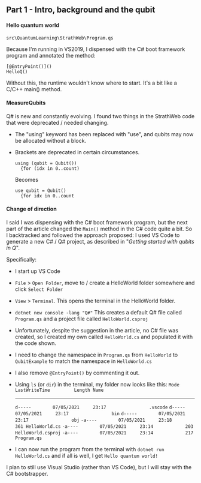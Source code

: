 ## Part 1 - Intro,  background and the qubit

#### Hello quantum world

`src\QuantumLearning\StrathWeb\Program.qs`

Because I'm running in VS2019, I dispensed with the C# boot framework program and annotated the method:

```qsharp
[@EntryPoint()]()
HelloQ()
```

Without this, the runtime wouldn't know where to start. It's a bit like a C/C++ main() method.

#### MeasureQubits

Q# is new and constantly evolving. I found two things in the StrathWeb code that were deprecated / needed changing.

- The "using" keyword has been replaced with "use", and qubits may now be allocated without a block.	

- Brackets are deprecated in certain circumstances.

  ```qsharp
  using (qubit = Qubit())
    {for (idx in 0..count)
  ```

  Becomes

  ```qsharp
  use qubit = Qubit()
    {for idx in 0..count
  ```

  

#### Change of direction

I said I was dispensing with the C# boot framework program, but the next part of the article changed the `Main()` method in the C# code quite a bit. So I backtracked and followed the approach proposed: I used VS Code to generate a new C# / Q# project, as described in "*Getting started with qubits in Q*".

Specifically:

- I start up VS Code

- `File` > `Open Folder`, move to / create a HelloWorld folder somewhere and click `Select Folder`

- `View` > `Terminal`. This opens the terminal in the HelloWorld folder.

- `dotnet new console -lang "Q#"`  This creates a default Q# file called `Program.qs` and a project file called `HelloWorld.csproj`

- Unfortunately, despite the suggestion in the article, no C# file was created, so I created my own called `HelloWorld.cs` and populated it with the code shown.

- I need to change the namespace in `Program.qs` from `HelloWorld` to `QubitExample` to match the namespace in `HelloWorld.cs`

- I also remove `@EntryPoint()` by commenting it out.

- Using `ls` (or `dir`) in the terminal, my folder now looks like this:
  `Mode                 LastWriteTime         Length Name`

  ----                 -------------         ------ ----

  `d-----        07/05/2021     23:17                .vscode`
  `d-----        07/05/2021     23:17                bin`
  `d-----        07/05/2021     23:17                obj`
  `-a----        07/05/2021     23:18            361 HelloWorld.cs`
  `-a----        07/05/2021     23:14            203 HelloWorld.csproj`
  `-a----        07/05/2021     23:14            217 Program.qs`

- I can now run the program from the terminal with
  `dotnet run HelloWorld.cs`
  and if all is well, I get
  `Hello quantum world!`

I plan to still use Visual Studio (rather than VS Code), but I will stay with the C# bootstrapper. 